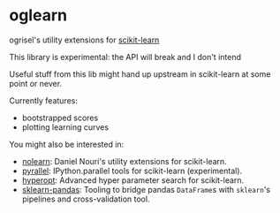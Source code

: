 oglearn
=======

ogrisel's utility extensions for [scikit-learn](http://scikit-learn.org)

This library is experimental: the API will break and I don't intend

Useful stuff from this lib might hand up upstream in scikit-learn at some point or never.

Currently features:

- bootstrapped scores
- plotting learning curves

You might also be interested in:

- [nolearn](https://github.com/dnouri/nolearn): Daniel Nouri's utility extensions for scikit-learn.
- [pyrallel](https://github.com/pydata/pyrallel): IPython.parallel tools for scikit-learn (experimental).
- [hyperopt](https://github.com/jaberg/hyperopt): Advanced hyper parameter search for scikit-learn.
- [sklearn-pandas](https://github.com/paulgb/sklearn-pandas): Tooling to bridge pandas
  `DataFrame`s with `sklearn`'s pipelines and cross-validation tool. 
